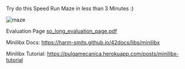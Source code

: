 Try do this Speed Run Maze in less than 3 Minutes :)

![maze](https://user-images.githubusercontent.com/113292868/236808608-ed0e0b5e-6c18-47b0-9bc5-19312b6692c6.png)


Evaluation Page
[so_long_evaluation_page.pdf](https://github.com/C4rrelo/so_long/files/11420499/so_long_evaluation_page.pdf)

Minilibx Docs: https://harm-smits.github.io/42docs/libs/minilibx

Minilibx Tutorial: https://pulgamecanica.herokuapp.com/posts/minilibx-tutorial
